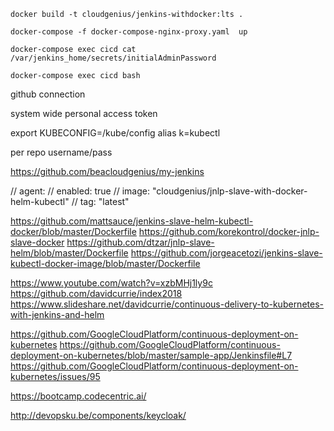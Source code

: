     docker build -t cloudgenius/jenkins-withdocker:lts .

    docker-compose -f docker-compose-nginx-proxy.yaml  up

    docker-compose exec cicd cat /var/jenkins_home/secrets/initialAdminPassword

    docker-compose exec cicd bash

github connection

system wide
personal access token

export KUBECONFIG=/kube/config
alias k=kubectl

per repo
username/pass

https://github.com/beacloudgenius/my-jenkins

// agent:
// enabled: true
// image: "cloudgenius/jnlp-slave-with-docker-helm-kubectl"
// tag: "latest"

https://github.com/mattsauce/jenkins-slave-helm-kubectl-docker/blob/master/Dockerfile
https://github.com/korekontrol/docker-jnlp-slave-docker
https://github.com/dtzar/jnlp-slave-helm/blob/master/Dockerfile
https://github.com/jorgeacetozi/jenkins-slave-kubectl-docker-image/blob/master/Dockerfile

https://www.youtube.com/watch?v=xzbMHj1ly9c
https://github.com/davidcurrie/index2018
https://www.slideshare.net/davidcurrie/continuous-delivery-to-kubernetes-with-jenkins-and-helm

https://github.com/GoogleCloudPlatform/continuous-deployment-on-kubernetes
https://github.com/GoogleCloudPlatform/continuous-deployment-on-kubernetes/blob/master/sample-app/Jenkinsfile#L7
https://github.com/GoogleCloudPlatform/continuous-deployment-on-kubernetes/issues/95

https://bootcamp.codecentric.ai/

http://devopsku.be/components/keycloak/
